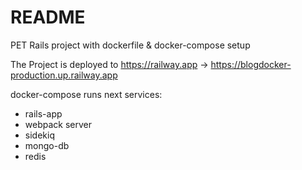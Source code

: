 # README
PET Rails project with dockerfile & docker-compose setup

The Project is deployed to https://railway.app -> https://blogdocker-production.up.railway.app

docker-compose runs next services: 
 - rails-app
 - webpack server
 - sidekiq
 - mongo-db
 - redis
